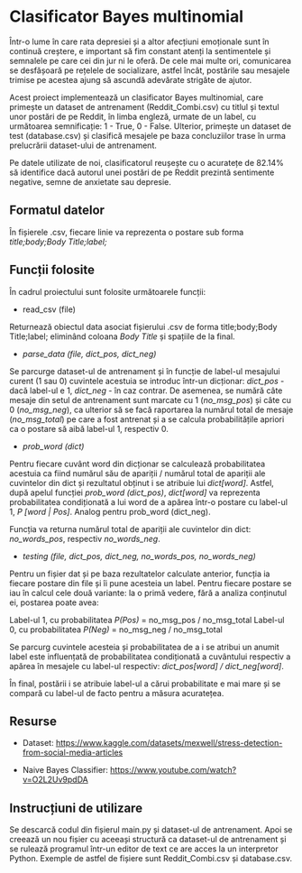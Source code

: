 # Clasificator Bayes multinomial

Într-o lume în care rata depresiei și a altor afecțiuni emoționale sunt în continuă creștere, e important să fim constant atenți la sentimentele și semnalele pe care cei din jur ni le oferă. De cele mai multe ori, comunicarea se desfășoară pe rețelele de socializare, astfel încât, postările sau mesajele trimise pe acestea ajung să ascundă adevărate strigăte de ajutor.

Acest proiect implementează un clasificator Bayes multinomial, care primește un dataset de antrenament (Reddit_Combi.csv) cu titlul și textul unor postări de pe Reddit, în limba engleză, urmate de un label, cu următoarea semnificație: 1 - True, 0 - False. Ulterior, primește un dataset de test (database.csv) și clasifică mesajele pe baza concluziilor trase în urma prelucrării dataset-ului de antrenament.

Pe datele utilizate de noi, clasificatorul reușește cu o acuratețe de 82.14% să identifice dacă autorul unei postări de pe Reddit prezintă sentimente negative, semne de anxietate sau depresie.

## Formatul datelor

În fișierele .csv, fiecare linie va reprezenta o postare sub forma _title;body;Body Title;label;_ 

## Funcții folosite

În cadrul proiectului sunt folosite următoarele funcții:

- read_csv (file)

Returnează obiectul data asociat fișierului .csv de forma title;body;Body Title;label; eliminând coloana _Body Title_ și spațiile de la final.

- *_parse_data (file, dict_pos, dict_neg)_*

Se parcurge dataset-ul de antrenament și în funcție de label-ul mesajului curent (1 sau 0) cuvintele acestuia se introduc într-un dicționar: *_dict_pos_* - dacă label-ul e 1, *_dict_neg_* - în caz contrar. De asemenea, se numără câte mesaje din setul de antrenament sunt marcate cu 1 (*_no_msg_pos_*) și câte cu 0 (*_no_msg_neg_*), ca ulterior să se facă raportarea la numărul total de mesaje (*_no_msg_total_*) pe care a fost antrenat și a se calcula probabilitățile apriori ca o postare să aibă label-ul 1, respectiv 0.

- *_prob_word (dict)_*

Pentru fiecare cuvânt word din dicționar se calculează probabilitatea acestuia ca fiind numărul său de apariții / numărul total de apariții ale cuvintelor din dict și rezultatul obținut i se atribuie lui *_dict[word]_*. Astfel, după apelul funcției *_prob_word (dict_pos)_*, *_dict[word]_* va reprezenta probabilitatea condiționată a lui word de a apărea într-o postare cu label-ul 1, *_P [word | Pos]_*. Analog pentru prob_word (dict_neg).

Funcția va returna numărul total de apariții ale cuvintelor din dict: *_no_words_pos_*, respectiv *_no_words_neg_*.

- *_testing (file, dict_pos, dict_neg, no_words_pos, no_words_neg)_*

Pentru un fișier dat și pe baza rezultatelor calculate anterior, funcția ia fiecare postare din file și îi pune acesteia un label. Pentru fiecare postare se iau în calcul cele două variante: la o primă vedere, fără a analiza conținutul ei, postarea poate avea:

Label-ul 1, cu probabilitatea *_P(Pos)_* = no_msg_pos / no_msg_total
Label-ul 0, cu probabilitatea *_P(Neg)_* = no_msg_neg / no_msg_total

Se parcurg cuvintele acesteia și probabilitatea de a i se atribui un anumit label este influențată de probabilitatea condiționată a cuvântului respectiv a apărea în mesajele cu label-ul respectiv: *_dict_pos[word] / dict_neg[word]_*.

În final, postării i se atribuie label-ul a cărui probabilitate e mai mare și se compară cu label-ul de facto pentru a măsura acuratețea.

## Resurse

- Dataset: https://www.kaggle.com/datasets/mexwell/stress-detection-from-social-media-articles

- Naive Bayes Classifier: https://www.youtube.com/watch?v=O2L2Uv9pdDA

## Instrucțiuni de utilizare

Se descarcă codul din fișierul main.py și dataset-ul de antrenament. Apoi se creează un nou fișier cu aceeași structură ca dataset-ul de antrenament și se rulează programul într-un editor de text ce are acces la un interpretor Python. Exemple de astfel de fișiere sunt Reddit_Combi.csv și database.csv.

 
